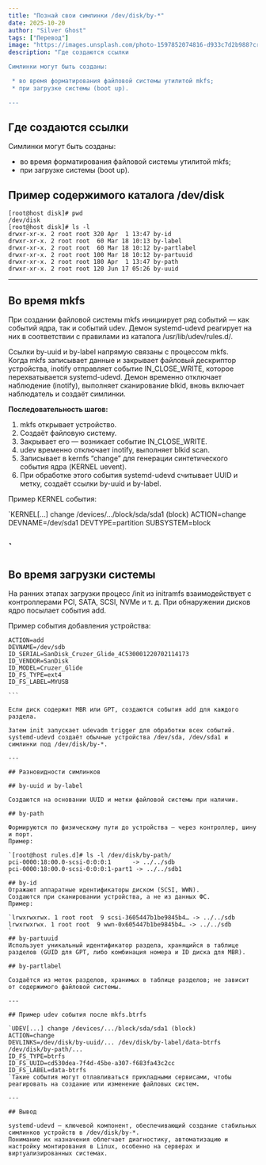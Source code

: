 ```yaml
---
title: "Познай свои симлинки /dev/disk/by-*"
date: 2025-10-20
author: "Silver Ghost"
tags: ["Перевод"]
image: "https://images.unsplash.com/photo-1597852074816-d933c7d2b988?crop&#x3D;entropy&amp;cs&#x3D;tinysrgb&amp;fit&#x3D;max&amp;fm&#x3D;jpg&amp;ixid&#x3D;M3wxMTc3M3wwfDF8c2VhcmNofDY5fHxkaXNrfGVufDB8fHx8MTc2MDk1OTEwMXww&amp;ixlib&#x3D;rb-4.1.0&amp;q&#x3D;80&amp;w&#x3D;2000"
description: "Где создаются ссылки

Симлинки могут быть созданы:

 * во время форматирования файловой системы утилитой mkfs;
 * при загрузке системы (boot up).

---
```


## Где создаются ссылки

Симлинки могут быть созданы:

- во время форматирования файловой системы утилитой mkfs;
- при загрузке системы (boot up).

## Пример содержимого каталога /dev/disk

```
[root@host disk]# pwd
/dev/disk
[root@host disk]# ls -l
drwxr-xr-x. 2 root root 320 Apr  1 13:47 by-id
drwxr-xr-x. 2 root root  60 Mar 18 10:13 by-label
drwxr-xr-x. 2 root root  60 Mar 18 10:12 by-partlabel
drwxr-xr-x. 2 root root 100 Mar 18 10:12 by-partuuid
drwxr-xr-x. 2 root root 180 Apr  1 13:47 by-path
drwxr-xr-x. 2 root root 120 Jun 17 05:26 by-uuid
```

---

## Во время mkfs﻿
При создании файловой системы mkfs﻿ инициирует ряд событий — как событий ядра, так и событий udev﻿. Демон systemd-udevd﻿ реагирует на них в соответствии с правилами из каталога /usr/lib/udev/rules.d/﻿.

Ссылки by-uuid﻿ и by-label﻿ напрямую связаны с процессом mkfs﻿.
Когда mkfs﻿ записывает данные и закрывает файловый дескриптор устройства, inotify﻿ отправляет событие IN_CLOSE_WRITE﻿, которое перехватывается systemd-udevd﻿.
Демон временно отключает наблюдение (inotify﻿), выполняет сканирование blkid﻿, вновь включает наблюдатель и создаёт симлинки.

**Последовательность шагов:**

1. mkfs﻿ открывает устройство.
1. Создаёт файловую систему.
1. Закрывает его — возникает событие IN_CLOSE_WRITE﻿.
1. udev﻿ временно отключает inotify﻿, выполняет blkid scan﻿.
1. Записывает в kernfs﻿ “change” для генерации синтетического события ядра (KERNEL uevent﻿).
1. При обработке этого события systemd-udevd﻿ считывает UUID﻿ и метку, создаёт ссылки by-uuid﻿ и by-label﻿.

Пример KERNEL﻿ события:

`KERNEL[...] change /devices/.../block/sda/sda1 (block)
ACTION=change
DEVNAME=/dev/sda1
DEVTYPE=partition
SUBSYSTEM=block

`
---

## Во время загрузки системы﻿
На ранних этапах загрузки процесс /init﻿ из initramfs﻿ взаимодействует с контроллерами PCI﻿, SATA﻿, SCSI﻿, NVMe﻿ и т. д.
При обнаружении дисков ядро посылает события add﻿.

Пример события добавления устройства:

````
ACTION=add
DEVNAME=/dev/sdb
ID_SERIAL=SanDisk_Cruzer_Glide_4C530001220702114173
ID_VENDOR=SanDisk
ID_MODEL=Cruzer_Glide
ID_FS_TYPE=ext4
ID_FS_LABEL=MYUSB

```

Если диск содержит MBR﻿ или GPT﻿, создаются события add﻿ для каждого раздела.

Затем init﻿ запускает udevadm trigger﻿ для обработки всех событий.
systemd-udevd﻿ создаёт обычные устройства /dev/sda﻿, /dev/sda1﻿ и симлинки под /dev/disk/by-*﻿.

---

## Разновидности симлинков﻿

## by-uuid﻿ и by-label﻿

Создаются на основании UUID﻿ и метки файловой системы при наличии.

## by-path﻿

Формируются по физическому пути до устройства — через контроллер, шину и порт.
Пример:

`[root@host rules.d]# ls -l /dev/disk/by-path/
pci-0000:18:00.0-scsi-0:0:0:1      -> ../../sdb
pci-0000:18:00.0-scsi-0:0:0:1-part1 -> ../../sdb1
`
## by-id﻿
Отражают аппаратные идентификаторы диском (SCSI, WWN).
Создаются при сканировании устройства, а не из данных ФС.
Пример:

`lrwxrwxrwx. 1 root root  9 scsi-3605447b1be9845b4… -> ../../sdb
lrwxrwxrwx. 1 root root  9 wwn-0x605447b1be9845b4… -> ../../sdb
`
## by-partuuid﻿
Использует уникальный идентификатор раздела, хранящийся в таблице разделов (GUID для GPT, либо комбинация номера и ID диска для MBR).

## by-partlabel﻿

Создаётся из меток разделов, хранимых в таблице разделов; не зависит от содержимого файловой системы.

---

## Пример udev события после mkfs.btrfs﻿

`UDEV[...] change /devices/.../block/sda/sda1 (block)
ACTION=change
DEVLINKS=/dev/disk/by-uuid/... /dev/disk/by-label/data-btrfs /dev/disk/by-path/...
ID_FS_TYPE=btrfs
ID_FS_UUID=cd530dea-7f4d-45be-a307-f683fa43c2cc
ID_FS_LABEL=data-btrfs
`Такие события могут отлавливаться прикладными сервисами, чтобы реагировать на создание или изменение файловых систем.

---

## Вывод﻿

systemd-udevd﻿ — ключевой компонент, обеспечивающий создание стабильных симлинков устройств в /dev/disk/by-*﻿.
Понимание их назначения облегчает диагностику, автоматизацию и настройку монтирования в Linux, особенно на серверах и виртуализированных системах.
